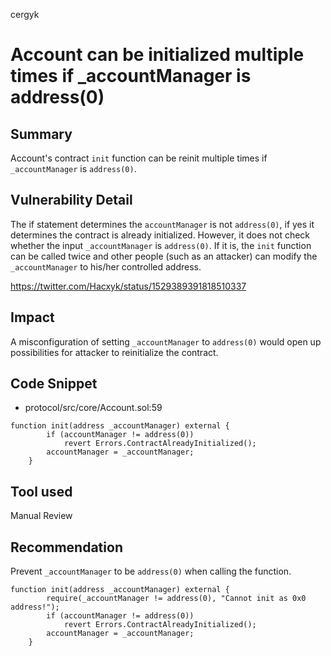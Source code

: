 cergyk
# Account can be initialized multiple times if _accountManager is address(0)

## Summary
Account's contract `init` function can be reinit multiple times if `_accountManager` is `address(0)`.

## Vulnerability Detail
The if statement determines the `accountManager` is not `address(0)`, if yes it determines the contract is already initialized. However, it does not check whether the input `_accountManager` is `address(0)`. If it is, the `init` function can be called twice and other people (such as an attacker) can modify the `_accountManager` to his/her controlled address. 

https://twitter.com/Hacxyk/status/1529389391818510337

## Impact
A misconfiguration of setting `_accountManager` to `address(0)` would open up possibilities for attacker to reinitialize the contract. 

## Code Snippet
- protocol/src/core/Account.sol:59

```solidity
function init(address _accountManager) external {
        if (accountManager != address(0)) 
            revert Errors.ContractAlreadyInitialized();
        accountManager = _accountManager;
    }
```

## Tool used

Manual Review

## Recommendation
Prevent `_accountManager` to be `address(0)` when calling the function.

```solidity
function init(address _accountManager) external {
        require(_accountManager != address(0), "Cannot init as 0x0 address!");
        if (accountManager != address(0)) 
            revert Errors.ContractAlreadyInitialized();
        accountManager = _accountManager;
    }
```